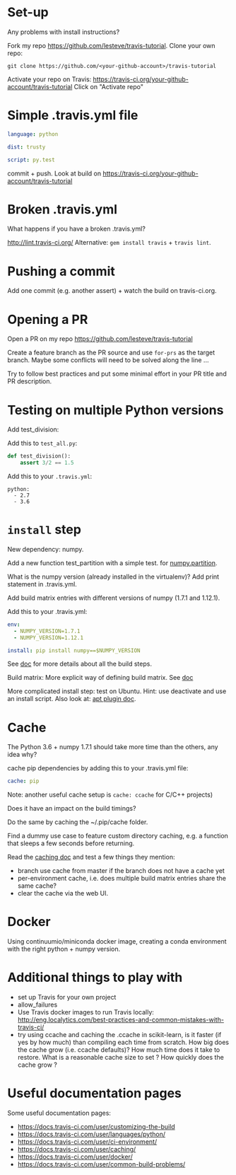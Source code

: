 # Set-up
Any problems with install instructions?

Fork my repo https://github.com/lesteve/travis-tutorial. Clone your
own repo:
```
git clone https://github.com/<your-github-account>/travis-tutorial
```

Activate your repo on Travis: https://travis-ci.org/your-github-account/travis-tutorial
Click on "Activate repo"

# Simple .travis.yml file
```yaml
language: python

dist: trusty

script: py.test
```

commit + push. Look at build on https://travis-ci.org/your-github-account/travis-tutorial

# Broken .travis.yml
What happens if you have a broken .travis.yml?

http://lint.travis-ci.org/
Alternative: `gem install travis` + `travis lint`.

# Pushing a commit
Add one commit (e.g. another assert) + watch the build on travis-ci.org.

# Opening a PR
Open a PR on my repo https://github.com/lesteve/travis-tutorial

Create a feature branch as the PR source and use `for-prs` as the target
branch. Maybe some conflicts will need to be solved along the line ...

Try to follow best practices and put some minimal effort in your PR
title and PR description.
# Testing on multiple Python versions
Add test_division:

Add this to `test_all.py`:
```py
def test_division():
    assert 3/2 == 1.5
```

Add this to your `.travis.yml`:
```
python:
  - 2.7
  - 3.6
```

# `install` step
New dependency: numpy.

Add a new function test_partition with a simple test.
for [numpy.partition](https://docs.scipy.org/doc/numpy/reference/generated/numpy.partition.html).

What is the numpy version (already installed in the virtualenv)? Add
print statement in .travis.yml.

Add build matrix entries with different versions of numpy (1.7.1 and 1.12.1).

Add this to your .travis.yml:
```yml
env:
  - NUMPY_VERSION=1.7.1
  - NUMPY_VERSION=1.12.1

install: pip install numpy==$NUMPY_VERSION
```

See [doc](https://docs.travis-ci.com/user/customizing-the-build) for
more details about all the build steps.

Build matrix: More explicit way of defining build matrix.
See [doc](https://docs.travis-ci.com/user/customizing-the-build#Build-Matrix)

More complicated install step: test on Ubuntu. Hint: use deactivate
and use an install script. Also look at:
[apt plugin doc](https://docs.travis-ci.com/user/installing-dependencies/#Adding-APT-Packages).

# Cache
The Python 3.6 + numpy 1.7.1 should take more time than the others,
any idea why?

cache pip dependencies by adding this to your .travis.yml file:
```yaml
cache: pip
```
Note: another useful cache setup is `cache: ccache` for C/C++ projects)

Does it have an impact on the build timings?

Do the same by caching the ~/.pip/cache folder.

Find a dummy use case to feature custom directory caching, e.g. a
function that sleeps a few seconds before returning.

Read the [caching doc](https://docs.travis-ci.com/user/caching/) and test a few things they mention:
* branch use cache from master if the branch does not have a cache yet
* per-environment cache, i.e. does multiple build matrix entries share the same cache?
* clear the cache via the web UI.

# Docker

Using continuumio/miniconda docker image, creating a conda
environment with the right python + numpy version.

# Additional things to play with
- set up Travis for your own project
- allow_failures
- Use Travis docker images to run Travis locally:
  http://eng.localytics.com/best-practices-and-common-mistakes-with-travis-ci/
- try using ccache and caching the .ccache in scikit-learn, is it
  faster (if yes by how much) than compiling each time from scratch.
  How big does the cache grow (i.e. ccache defaults)? How much time
  does it take to restore. What is a reasonable cache size to set ?
  How quickly does the cache grow ?

# Useful documentation pages
Some useful documentation pages:
* https://docs.travis-ci.com/user/customizing-the-build
* https://docs.travis-ci.com/user/languages/python/
* https://docs.travis-ci.com/user/ci-environment/
* https://docs.travis-ci.com/user/caching/
* https://docs.travis-ci.com/user/docker/
* https://docs.travis-ci.com/user/common-build-problems/
